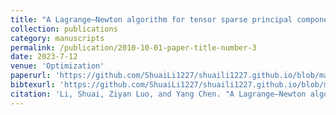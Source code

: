 ```yaml
---
title: "A Lagrange–Newton algorithm for tensor sparse principal component analysis"
collection: publications
category: manuscripts
permalink: /publication/2010-10-01-paper-title-number-3
date: 2023-7-12
venue: 'Optimization'
paperurl: 'https://github.com/ShuaiLi1227/shuaili1227.github.io/blob/master/files/LNA.pdf'
bibtexurl: 'https://github.com/ShuaiLi1227/shuaili1227.github.io/blob/master/files/LNA.bib'
citation: 'Li, Shuai, Ziyan Luo, and Yang Chen. "A Lagrange–Newton algorithm for tensor sparse principal component analysis." Optimization 73.9 (2024): 2933-2951.'
---
```

